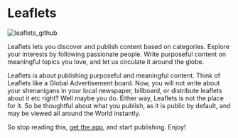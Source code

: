 # Leaflets

![leaflets_github](https://cloud.githubusercontent.com/assets/10048818/21635691/dbba0efc-d280-11e6-8a1e-dad5192badda.jpg)

Leaflets lets you discover and publish content based on categories. Explore your interests by following passionate people. Write purposeful content on meaningful topics you love, and let us circulate it around the globe.

Leaflets is about publishing purposeful and meaningful content. Think of Leaflets like a Global Advertisement board. Now, you will not write about your shenanigans in your local newspaper, billboard, or distribute leaflets about it etc right? Well maybe you do. Either way, Leaflets is not the place for it. So be thoughtful about what you publish, as it is public by default, and may be viewed all around the World instantly.

So stop reading this, [get the app](https://itunes.apple.com/app/leaflets/id1071747506?mt=8), and start publishing. Enjoy!
